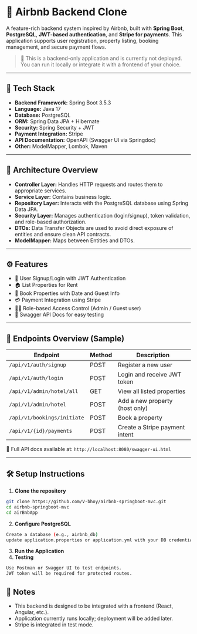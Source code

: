 # 🏡 Airbnb Backend Clone

A feature-rich backend system inspired by Airbnb, built with **Spring Boot**, **PostgreSQL**, **JWT-based authentication**, and **Stripe for payments**. This application supports user registration, property listing, booking management, and secure payment flows.

> 🚀 This is a backend-only application and is currently not deployed. You can run it locally or integrate it with a frontend of your choice.

---

## 🧰 Tech Stack

- **Backend Framework:** Spring Boot 3.5.3
- **Language:** Java 17
- **Database:** PostgreSQL
- **ORM:** Spring Data JPA + Hibernate
- **Security:** Spring Security + JWT
- **Payment Integration:** Stripe
- **API Documentation:** OpenAPI (Swagger UI via Springdoc)
- **Other:** ModelMapper, Lombok, Maven

---

## 📐 Architecture Overview

- **Controller Layer:** Handles HTTP requests and routes them to appropriate services.
- **Service Layer:** Contains business logic.
- **Repository Layer:** Interacts with the PostgreSQL database using Spring Data JPA.
- **Security Layer:** Manages authentication (login/signup), token validation, and role-based authorization.
- **DTOs:** Data Transfer Objects are used to avoid direct exposure of entities and ensure clean API contracts.
- **ModelMapper:** Maps between Entities and DTOs.

---

## ⚙️ Features

- 🔐 User Signup/Login with JWT Authentication
- 🏠 List Properties for Rent
- 📅 Book Properties with Date and Guest Info
- 💳 Payment Integration using Stripe
- 👨‍💼 Role-based Access Control (Admin / Guest user)
- 📄 Swagger API Docs for easy testing

---

## 🚧 Endpoints Overview (Sample)

| Endpoint                     | Method | Description                      |
|-----------------------------|--------|----------------------------------|
| `/api/v1/auth/signup`       | POST   | Register a new user              |
| `/api/v1/auth/login`        | POST   | Login and receive JWT token      |
| `/api/v1/admin/hotel/all`   | GET    | View all listed properties       |
| `/api/v1/admin/hotel`       | POST   | Add a new property (host only)   |
| `/api/v1/bookings/initiate` | POST   | Book a property                  |
| `/api/v1/{id}/payments`     | POST   | Create a Stripe payment intent   |

📌 Full API docs available at: `http://localhost:8080/swagger-ui.html`

---

## 🛠️ Setup Instructions

1. **Clone the repository**

```bash
git clone https://github.com/V-bhoy/airbnb-springboot-mvc.git
cd airbnb-springboot-mvc
cd airBnbApp
```

2.	**Configure PostgreSQL**

```bash
Create a database (e.g., airbnb_db)
update application.properties or application.yml with your DB credentials
```

3. **Run the Application**
4. **Testing**
   
```bash
Use Postman or Swagger UI to test endpoints.
JWT token will be required for protected routes.
```

## 📌 Notes

- This backend is designed to be integrated with a frontend (React, Angular, etc.).
- Application currently runs locally; deployment will be added later.
- Stripe is integrated in test mode.

